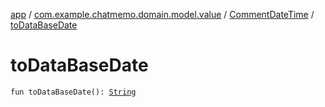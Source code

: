 [app](../../index.md) / [com.example.chatmemo.domain.model.value](../index.md) / [CommentDateTime](index.md) / [toDataBaseDate](./to-data-base-date.md)

# toDataBaseDate

`fun toDataBaseDate(): `[`String`](https://kotlinlang.org/api/latest/jvm/stdlib/kotlin/-string/index.html)